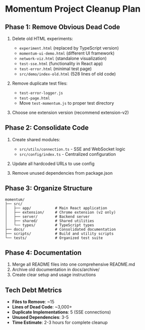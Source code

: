 # Momentum Project Cleanup Plan

## Phase 1: Remove Obvious Dead Code
1. Delete old HTML experiments:
   - `experiment.html` (replaced by TypeScript version)
   - `momentum-ui-demo.html` (different UI framework)
   - `network-viz.html` (standalone visualization)
   - `test-sse.html` (functionality in React app)
   - `test-error.html` (minimal test page)
   - `src/demo/index-old.html` (528 lines of old code)

2. Remove duplicate test files:
   - `test-error-logger.js`
   - `test-page.html`
   - Move `test-momentum.js` to proper test directory

3. Choose one extension version (recommend extension-v2)

## Phase 2: Consolidate Code
1. Create shared modules:
   - `src/utils/connection.ts` - SSE and WebSocket logic
   - `src/config/index.ts` - Centralized configuration

2. Update all hardcoded URLs to use config

3. Remove unused dependencies from package.json

## Phase 3: Organize Structure
```
momentum/
├── src/
│   ├── app/           # Main React application
│   ├── extension/     # Chrome extension (v2 only)
│   ├── server/        # Backend server
│   ├── shared/        # Shared utilities
│   └── types/         # TypeScript types
├── docs/              # Consolidated documentation
├── scripts/           # Build and utility scripts
└── tests/             # Organized test suite
```

## Phase 4: Documentation
1. Merge all README files into one comprehensive README.md
2. Archive old documentation in docs/archive/
3. Create clear setup and usage instructions

## Tech Debt Metrics
- **Files to Remove**: ~15
- **Lines of Dead Code**: ~3,000+
- **Duplicate Implementations**: 5 (SSE connections)
- **Unused Dependencies**: 3-5
- **Time Estimate**: 2-3 hours for complete cleanup